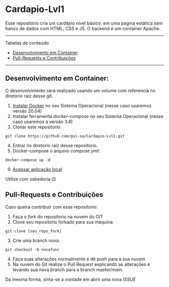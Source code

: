 # Cardapio-Lvl1
Esse repositório cria um cardápio nível básico: em uma pagina estática sem banco de dados com HTML, CSS e JS. O backend é um container Apache.

*******
Tabelas de conteúdo 
 - [Desenvolvimento em Container](#devcont)
 - [Pull-Requests e Contribuições](#contrib)

*******

<div id='devcont'/>

## Desenvolvimento em Container:

O desenvolvimento será realizado usando um volume com referencia no diretorio raíz desse git.

 1. [Instalar Docker](https://docs.docker.com/engine/install/ubuntu/#install-using-the-repository) no seu Sistema Operacional (nesse caso usaremos versão 20.04)
 2. Instalar ferramenta *docker-compose* no seu Sistema Operacional (nesse caso usaremos a versão 3.8)
 3. Clonar este repositorio:
 ~~~
 git clone https://github.com/gui-sa/Cardapio-Lvl1.git
 ~~~
 4. Entrar no diretorio raíz desse repositorio.
 5. Docker-compose o arquivo *compose.yml*:
 ~~~
 docker-compose up -d
 ~~~
 6. [Acessar aplicação local](https://localhost:80)

Utilize com sabedoria :wink:


<div id='contrib'/>

## Pull-Requests e Contribuições

Caso queira contribuir com esse repositorio:

 1. Faça o *fork* do repositorio na nuvem do GIT
 2. Clone seu repositorio forkado para sua maquina
 ~~~
 git clone [seu_repo_fork]
 ~~~
 3. Crie uma branch nova:
 ~~~
 git checkout -b novafunc
 ~~~
 4. Faça suas alterações normalmente e dê push para a sua nuvem
 5. Na nuvem do Git realize o Pull Request explicando as alterações e levando sua nova branch para a branch master/main.

 Da mesma forma, sinta-se a vontade em abrir uma nova *ISSUE*